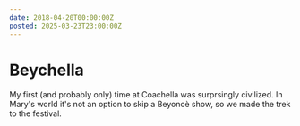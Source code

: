 ```yaml
---
date: 2018-04-20T00:00:00Z
posted: 2025-03-23T23:00:00Z
---
```


# Beychella

My first (and probably only) time at Coachella was surprsingly civilized. In Mary's world it's not an option to skip a Beyoncè show, so we made the trek to the festival.
